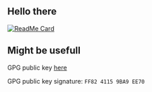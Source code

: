 ## Hello there

[![ReadMe Card](https://github-readme-stats.vercel.app/api?username=eze-kiel&show_icons=true&theme=great-gatsby&count_private=true&hide=contribs)](https://github-readme-stats.vercel.app/api?username=eze-kiel&show_icons=true&theme=great-gatsby&count_private=true&)

## Might be usefull

GPG public key [here](https://keybase.io/ezekiell/pgp_keys.asc)

GPG public key signature: `FF82 4115 9BA9 EE70`
